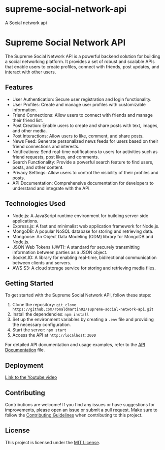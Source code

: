 # supreme-social-network-api
A Social network api

# Supreme Social Network API

The Supreme Social Network API is a powerful backend solution for building a social networking platform. It provides a set of robust and scalable APIs that enable users to create profiles, connect with friends, post updates, and interact with other users.

## Features

- User Authentication: Secure user registration and login functionality.
- User Profiles: Create and manage user profiles with customizable information.
- Friend Connections: Allow users to connect with friends and manage their friend list.
- Post Creation: Enable users to create and share posts with text, images, and other media.
- Post Interactions: Allow users to like, comment, and share posts.
- News Feed: Generate personalized news feeds for users based on their friend connections and interests.
- Notifications: Send real-time notifications to users for activities such as friend requests, post likes, and comments.
- Search Functionality: Provide a powerful search feature to find users, posts, and other content.
- Privacy Settings: Allow users to control the visibility of their profiles and posts.
- API Documentation: Comprehensive documentation for developers to understand and integrate with the API.

## Technologies Used

- Node.js: A JavaScript runtime environment for building server-side applications.
- Express.js: A fast and minimalist web application framework for Node.js.
- MongoDB: A popular NoSQL database for storing and retrieving data.
- Mongoose: An Object Data Modeling (ODM) library for MongoDB and Node.js.
- JSON Web Tokens (JWT): A standard for securely transmitting information between parties as a JSON object.
- Socket.IO: A library for enabling real-time, bidirectional communication between clients and servers.
- AWS S3: A cloud storage service for storing and retrieving media files.

## Getting Started

To get started with the Supreme Social Network API, follow these steps:

1. Clone the repository: `git clone https://github.com/ronaldmartin02/supreme-social-network-api.git`
2. Install the dependencies: `npm install`
3. Set up the environment variables by creating a `.env` file and providing the necessary configuration.
4. Start the server: `npm start`
5. Access the API at `http://localhost:3000`

For detailed API documentation and usage examples, refer to the [API Documentation](api-docs.md) file.

## Deployment

[Link to the Youtube video](https://youtube.com/watch?v=ErUf9IdvUgQ)

## Contributing

Contributions are welcome! If you find any issues or have suggestions for improvements, please open an issue or submit a pull request. Make sure to follow the [Contributing Guidelines](CONTRIBUTING.md) when contributing to this project.

## License

This project is licensed under the [MIT License](LICENSE).

